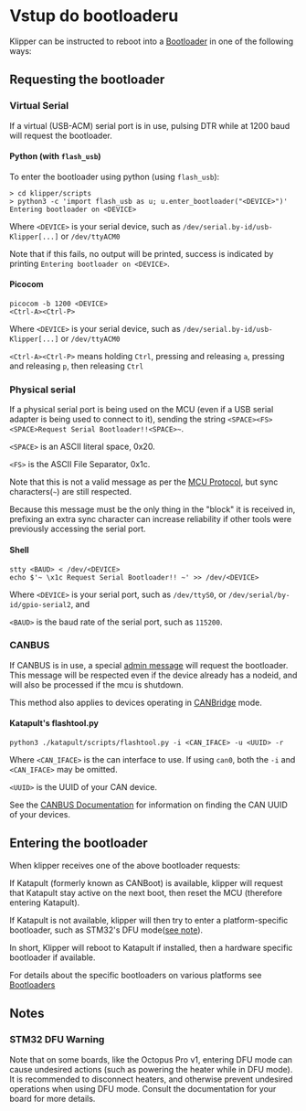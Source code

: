 # Vstup do bootloaderu

Klipper can be instructed to reboot into a [Bootloader](Bootloaders.md) in one of the following ways:

## Requesting the bootloader

### Virtual Serial

If a virtual (USB-ACM) serial port is in use, pulsing DTR while at 1200 baud will request the bootloader.

#### Python (with `flash_usb`)

To enter the bootloader using python (using `flash_usb`):

```shell
> cd klipper/scripts
> python3 -c 'import flash_usb as u; u.enter_bootloader("<DEVICE>")'
Entering bootloader on <DEVICE>
```

Where `<DEVICE>` is your serial device, such as `/dev/serial.by-id/usb-Klipper[...]` or `/dev/ttyACM0`

Note that if this fails, no output will be printed, success is indicated by printing `Entering bootloader on <DEVICE>`.

#### Picocom

```shell
picocom -b 1200 <DEVICE>
<Ctrl-A><Ctrl-P>
```

Where `<DEVICE>` is your serial device, such as `/dev/serial.by-id/usb-Klipper[...]` or `/dev/ttyACM0`

`<Ctrl-A><Ctrl-P>` means holding `Ctrl`, pressing and releasing `a`, pressing and releasing `p`, then releasing `Ctrl`

### Physical serial

If a physical serial port is being used on the MCU (even if a USB serial adapter is being used to connect to it), sending the string `<SPACE><FS><SPACE>Request Serial Bootloader!!<SPACE>~`.

`<SPACE>` is an ASCII literal space, 0x20.

`<FS>` is the ASCII File Separator, 0x1c.

Note that this is not a valid message as per the [MCU Protocol](Protocol.md#micro-controller-interface), but sync characters(`~`) are still respected.

Because this message must be the only thing in the "block" it is received in, prefixing an extra sync character can increase reliability if other tools were previously accessing the serial port.

#### Shell

```shell
stty <BAUD> < /dev/<DEVICE>
echo $'~ \x1c Request Serial Bootloader!! ~' >> /dev/<DEVICE>
```

Where `<DEVICE>` is your serial port, such as `/dev/ttyS0`, or `/dev/serial/by-id/gpio-serial2`, and

`<BAUD>` is the baud rate of the serial port, such as `115200`.

### CANBUS

If CANBUS is in use, a special [admin message](CANBUS_protocol.md#admin-messages) will request the bootloader. This message will be respected even if the device already has a nodeid, and will also be processed if the mcu is shutdown.

This method also applies to devices operating in [CANBridge](CANBUS.md#usb-to-can-bus-bridge-mode) mode.

#### Katapult's flashtool.py

```shell
python3 ./katapult/scripts/flashtool.py -i <CAN_IFACE> -u <UUID> -r
```

Where `<CAN_IFACE>` is the can interface to use. If using `can0`, both the `-i` and `<CAN_IFACE>` may be omitted.

`<UUID>` is the UUID of your CAN device.

See the [CANBUS Documentation](CANBUS.md#finding-the-canbus_uuid-for-new-micro-controllers) for information on finding the CAN UUID of your devices.

## Entering the bootloader

When klipper receives one of the above bootloader requests:

If Katapult (formerly known as CANBoot) is available, klipper will request that Katapult stay active on the next boot, then reset the MCU (therefore entering Katapult).

If Katapult is not available, klipper will then try to enter a platform-specific bootloader, such as STM32's DFU mode([see note](#stm32-dfu-warning)).

In short, Klipper will reboot to Katapult if installed, then a hardware specific bootloader if available.

For details about the specific bootloaders on various platforms see [Bootloaders](Bootloaders.md)

## Notes

### STM32 DFU Warning

Note that on some boards, like the Octopus Pro v1, entering DFU mode can cause undesired actions (such as powering the heater while in DFU mode). It is recommended to disconnect heaters, and otherwise prevent undesired operations when using DFU mode. Consult the documentation for your board for more details.
